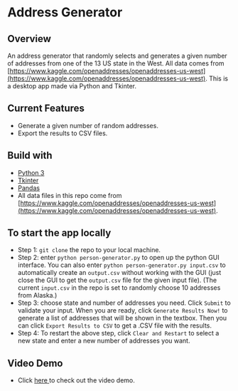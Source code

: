 # Address Generator

## Overview

An address generator that randomly selects and generates a given number of addresses from one of the 13 US state in the West. All data comes from [https://www.kaggle.com/openaddresses/openaddresses-us-west](https://www.kaggle.com/openaddresses/openaddresses-us-west). This is a desktop app made via Python and Tkinter.

## Current Features

- Generate a given number of random addresses.
- Export the results to CSV files.

## Build with

- [Python 3](https://www.python.org/downloads/)
- [Tkinter](https://docs.python.org/3/library/tkinter.html)
- [Pandas](https://pandas.pydata.org/)
- All data files in this repo come from [https://www.kaggle.com/openaddresses/openaddresses-us-west](https://www.kaggle.com/openaddresses/openaddresses-us-west).

## To start the app locally

- Step 1: `git clone` the repo to your local machine.
- Step 2: enter `python person-generator.py` to open up the python GUI interface. You can also enter `python person-generator.py input.csv` to automatically create an `output.csv` without working with the GUI (just close the GUI to get the `output.csv` file for the given input file). (The current `input.csv` in the repo is set to randomly choose 10 addresses from Alaska.)
- Step 3: choose state and number of addresses you need. Click `Submit` to validate your input. When you are ready, click `Generate Results Now!` to generate a list of addresses that will be shown in the textbox. Then you can click `Export Results to CSV` to get a .CSV file with the results.
- Step 4: To restart the above step, click `Clear and Restart` to select a new state and enter a new number of addresses you want.

## Video Demo

- Click [here ](https://www.youtube.com/watch?v=Tca-zadEUzE)to check out the video demo.
